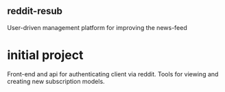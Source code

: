 ## reddit-resub
User-driven management platform for improving the news-feed

# initial project
Front-end and api for authenticating client via reddit. Tools for viewing and creating new subscription models.
